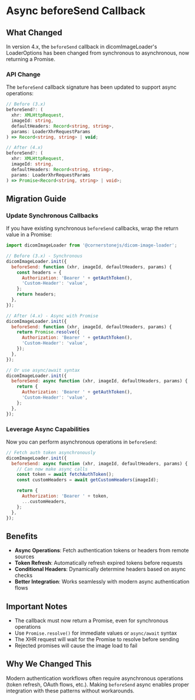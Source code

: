 # Async beforeSend Callback

## What Changed

In version 4.x, the `beforeSend` callback in dicomImageLoader's LoaderOptions has been changed from synchronous to asynchronous, now returning a Promise.

### API Change

The `beforeSend` callback signature has been updated to support async operations:

```typescript
// Before (3.x)
beforeSend?: (
  xhr: XMLHttpRequest,
  imageId: string,
  defaultHeaders: Record<string, string>,
  params: LoaderXhrRequestParams
) => Record<string, string> | void;

// After (4.x)
beforeSend?: (
  xhr: XMLHttpRequest,
  imageId: string,
  defaultHeaders: Record<string, string>,
  params: LoaderXhrRequestParams
) => Promise<Record<string, string> | void>;
```

## Migration Guide

### Update Synchronous Callbacks

If you have existing synchronous `beforeSend` callbacks, wrap the return value in a Promise:

```javascript
import dicomImageLoader from '@cornerstonejs/dicom-image-loader';

// Before (3.x) - Synchronous
dicomImageLoader.init({
  beforeSend: function (xhr, imageId, defaultHeaders, params) {
    const headers = {
      Authorization: 'Bearer ' + getAuthToken(),
      'Custom-Header': 'value',
    };
    return headers;
  },
});

// After (4.x) - Async with Promise
dicomImageLoader.init({
  beforeSend: function (xhr, imageId, defaultHeaders, params) {
    return Promise.resolve({
      Authorization: 'Bearer ' + getAuthToken(),
      'Custom-Header': 'value',
    });
  },
});

// Or use async/await syntax
dicomImageLoader.init({
  beforeSend: async function (xhr, imageId, defaultHeaders, params) {
    return {
      Authorization: 'Bearer ' + getAuthToken(),
      'Custom-Header': 'value',
    };
  },
});
```

### Leverage Async Capabilities

Now you can perform asynchronous operations in `beforeSend`:

```javascript
// Fetch auth token asynchronously
dicomImageLoader.init({
  beforeSend: async function (xhr, imageId, defaultHeaders, params) {
    // Can now make async calls
    const token = await fetchAuthToken();
    const customHeaders = await getCustomHeaders(imageId);

    return {
      Authorization: 'Bearer ' + token,
      ...customHeaders,
    };
  },
});
```

## Benefits

- **Async Operations**: Fetch authentication tokens or headers from remote sources
- **Token Refresh**: Automatically refresh expired tokens before requests
- **Conditional Headers**: Dynamically determine headers based on async checks
- **Better Integration**: Works seamlessly with modern async authentication flows

## Important Notes

- The callback must now return a Promise, even for synchronous operations
- Use `Promise.resolve()` for immediate values or `async/await` syntax
- The XHR request will wait for the Promise to resolve before sending
- Rejected promises will cause the image load to fail

## Why We Changed This

Modern authentication workflows often require asynchronous operations (token refresh, OAuth flows, etc.). Making `beforeSend` async enables proper integration with these patterns without workarounds.

